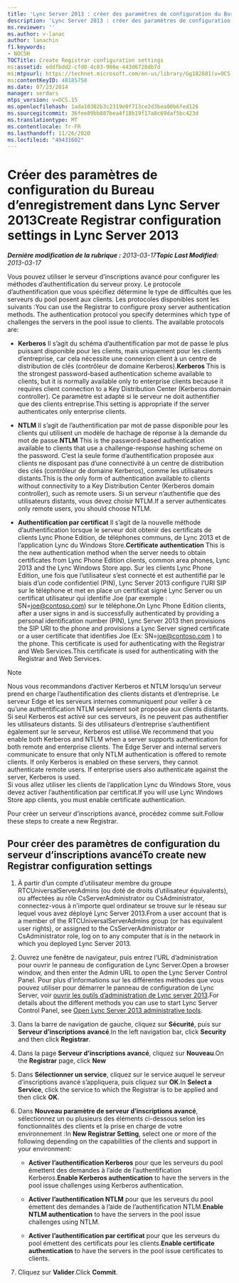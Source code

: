 ```yaml
---
title: 'Lync Server 2013 : créer des paramètres de configuration du Bureau d’enregistrement'
description: 'Lync Server 2013 : créer des paramètres de configuration du Bureau d’enregistrement.'
ms.reviewer: ''
ms.author: v-lanac
author: lanachin
f1.keywords:
- NOCSH
TOCTitle: Create Registrar configuration settings
ms:assetid: eddfbdd2-cfd0-4c03-986e-443d6728db7d
ms:mtpsurl: https://technet.microsoft.com/en-us/library/Gg182601(v=OCS.15)
ms:contentKeyID: 48185758
ms.date: 07/23/2014
manager: serdars
mtps_version: v=OCS.15
ms.openlocfilehash: 1ada10302b3c2319e0f713ce2d3bea00b6fed126
ms.sourcegitcommit: 36fee89bb887bea4f18b19f17a8c69daf5bc423d
ms.translationtype: MT
ms.contentlocale: fr-FR
ms.lasthandoff: 11/26/2020
ms.locfileid: "49431602"
---
```

# <a name="create-registrar-configuration-settings-in-lync-server-2013"></a><span data-ttu-id="2a5e8-103">Créer des paramètres de configuration du Bureau d’enregistrement dans Lync Server 2013</span><span class="sxs-lookup"><span data-stu-id="2a5e8-103">Create Registrar configuration settings in Lync Server 2013</span></span>

<div data-xmlns="http://www.w3.org/1999/xhtml">

<div class="topic" data-xmlns="http://www.w3.org/1999/xhtml" data-msxsl="urn:schemas-microsoft-com:xslt" data-cs="https://msdn.microsoft.com/">

<div data-asp="https://msdn2.microsoft.com/asp">



</div>

<div id="mainSection">

<div id="mainBody"><span data-ttu-id="2a5e8-104">

<span> </span></span><span class="sxs-lookup"><span data-stu-id="2a5e8-104">

<span> </span></span></span>

<span data-ttu-id="2a5e8-105">_**Dernière modification de la rubrique :** 2013-03-17_</span><span class="sxs-lookup"><span data-stu-id="2a5e8-105">_**Topic Last Modified:** 2013-03-17_</span></span>

<span data-ttu-id="2a5e8-p101">Vous pouvez utiliser le serveur d’inscriptions avancé pour configurer les méthodes d’authentification du serveur proxy. Le protocole d’authentification que vous spécifiez détermine le type de difficultés que les serveurs du pool posent aux clients. Les protocoles disponibles sont les suivants :</span><span class="sxs-lookup"><span data-stu-id="2a5e8-p101">You can use the Registrar to configure proxy server authentication methods. The authentication protocol you specify determines which type of challenges the servers in the pool issue to clients. The available protocols are:</span></span>

  - <span data-ttu-id="2a5e8-109">**Kerberos**   Il s’agit du schéma d’authentification par mot de passe le plus puissant disponible pour les clients, mais uniquement pour les clients d’entreprise, car cela nécessite une connexion client à un centre de distribution de clés (contrôleur de domaine Kerberos).</span><span class="sxs-lookup"><span data-stu-id="2a5e8-109">**Kerberos**   This is the strongest password-based authentication scheme available to clients, but it is normally available only to enterprise clients because it requires client connection to a Key Distribution Center (Kerberos domain controller).</span></span> <span data-ttu-id="2a5e8-110">Ce paramètre est adapté si le serveur ne doit authentifier que des clients entreprise.</span><span class="sxs-lookup"><span data-stu-id="2a5e8-110">This setting is appropriate if the server authenticates only enterprise clients.</span></span>

  - <span data-ttu-id="2a5e8-111">**NTLM**   Il s’agit de l’authentification par mot de passe disponible pour les clients qui utilisent un modèle de hachage de réponse à la demande du mot de passe.</span><span class="sxs-lookup"><span data-stu-id="2a5e8-111">**NTLM**   This is the password-based authentication available to clients that use a challenge-response hashing scheme on the password.</span></span> <span data-ttu-id="2a5e8-112">C’est la seule forme d’authentification proposée aux clients ne disposant pas d’une connectivité à un centre de distribution des clés (contrôleur de domaine Kerberos), comme les utilisateurs distants.</span><span class="sxs-lookup"><span data-stu-id="2a5e8-112">This is the only form of authentication available to clients without connectivity to a Key Distribution Center (Kerberos domain controller), such as remote users.</span></span> <span data-ttu-id="2a5e8-113">Si un serveur n’authentifie que des utilisateurs distants, vous devez choisir NTLM.</span><span class="sxs-lookup"><span data-stu-id="2a5e8-113">If a server authenticates only remote users, you should choose NTLM.</span></span>

  - <span data-ttu-id="2a5e8-114">**Authentification par certificat**   Il s’agit de la nouvelle méthode d’authentification lorsque le serveur doit obtenir des certificats de clients Lync Phone Edition, de téléphones communs, de Lync 2013 et de l’application Lync du Windows Store.</span><span class="sxs-lookup"><span data-stu-id="2a5e8-114">**Certificate authentication**   This is the new authentication method when the server needs to obtain certificates from Lync Phone Edition clients, common area phones, Lync 2013 and the Lync Windows Store app.</span></span> <span data-ttu-id="2a5e8-115">Sur les clients Lync Phone Edition, une fois que l’utilisateur s’est connecté et est authentifié par le biais d’un code confidentiel (PIN), Lync Server 2013 configure l’URI SIP sur le téléphone et met en place un certificat signé Lync Server ou un certificat utilisateur qui identifie Joe (par exemple : SN=joe@contoso.com) sur le téléphone.</span><span class="sxs-lookup"><span data-stu-id="2a5e8-115">On Lync Phone Edition clients, after a user signs in and is successfully authenticated by providing a personal identification number (PIN), Lync Server 2013 then provisions the SIP URI to the phone and provisions a Lync Server signed certificate or a user certificate that identifies Joe (Ex: SN=joe@contoso.com ) to the phone.</span></span> <span data-ttu-id="2a5e8-116">This certificate is used for authenticating with the Registrar and Web Services.</span><span class="sxs-lookup"><span data-stu-id="2a5e8-116">This certificate is used for authenticating with the Registrar and Web Services.</span></span>

<div>


> [!NOTE]  
> <span data-ttu-id="2a5e8-p105">Nous vous recommandons d’activer Kerberos et NTLM lorsqu’un serveur prend en charge l’authentification des clients distants et d’entreprise. Le serveur Edge et les serveurs internes communiquent pour veiller à ce qu’une authentification NTLM seulement soit proposée aux clients distants. Si seul Kerberos est activé sur ces serveurs, ils ne peuvent pas authentifier les utilisateurs distants. Si des utilisateurs d’entreprise s’authentifient également sur le serveur, Kerberos est utilisé.</span><span class="sxs-lookup"><span data-stu-id="2a5e8-p105">We recommend that you enable both Kerberos and NTLM when a server supports authentication for both remote and enterprise clients. The Edge Server and internal servers communicate to ensure that only NTLM authentication is offered to remote clients. If only Kerberos is enabled on these servers, they cannot authenticate remote users. If enterprise users also authenticate against the server, Kerberos is used.</span></span><BR><span data-ttu-id="2a5e8-121">Si vous allez utiliser les clients de l’application Lync du Windows Store, vous devez activer l’authentification par certificat.</span><span class="sxs-lookup"><span data-stu-id="2a5e8-121">If you will use Lync Windows Store app clients, you must enable certificate authentication.</span></span>



</div>

<span data-ttu-id="2a5e8-122">Pour créer un serveur d’inscriptions avancé, procédez comme suit.</span><span class="sxs-lookup"><span data-stu-id="2a5e8-122">Follow these steps to create a new Registrar.</span></span>

<div>

## <a name="to-create-new-registrar-configuration-settings"></a><span data-ttu-id="2a5e8-123">Pour créer des paramètres de configuration du serveur d’inscriptions avancé</span><span class="sxs-lookup"><span data-stu-id="2a5e8-123">To create new Registrar configuration settings</span></span>

1.  <span data-ttu-id="2a5e8-124">À partir d’un compte d’utilisateur membre du groupe RTCUniversalServerAdmins (ou doté de droits d’utilisateur équivalents), ou affectées au rôle CsServerAdministrator ou CsAdministrator, connectez-vous à n’importe quel ordinateur se trouve sur le réseau sur lequel vous avez déployé Lync Server 2013.</span><span class="sxs-lookup"><span data-stu-id="2a5e8-124">From a user account that is a member of the RTCUniversalServerAdmins group (or has equivalent user rights), or assigned to the CsServerAdministrator or CsAdministrator role, log on to any computer that is in the network in which you deployed Lync Server 2013.</span></span>

2.  <span data-ttu-id="2a5e8-125">Ouvrez une fenêtre de navigateur, puis entrez l’URL d’administration pour ouvrir le panneau de configuration de Lync Server.</span><span class="sxs-lookup"><span data-stu-id="2a5e8-125">Open a browser window, and then enter the Admin URL to open the Lync Server Control Panel.</span></span> <span data-ttu-id="2a5e8-126">Pour plus d’informations sur les différentes méthodes que vous pouvez utiliser pour démarrer le panneau de configuration de Lync Server, voir [ouvrir les outils d’administration de Lync server 2013](lync-server-2013-open-lync-server-administrative-tools.md).</span><span class="sxs-lookup"><span data-stu-id="2a5e8-126">For details about the different methods you can use to start Lync Server Control Panel, see [Open Lync Server 2013 administrative tools](lync-server-2013-open-lync-server-administrative-tools.md).</span></span>

3.  <span data-ttu-id="2a5e8-127">Dans la barre de navigation de gauche, cliquez sur **Sécurité**, puis sur **Serveur d’inscriptions avancé**.</span><span class="sxs-lookup"><span data-stu-id="2a5e8-127">In the left navigation bar, click **Security** and then click **Registrar**.</span></span>

4.  <span data-ttu-id="2a5e8-128">Dans la page **Serveur d’inscriptions avancé**, cliquez sur **Nouveau**.</span><span class="sxs-lookup"><span data-stu-id="2a5e8-128">On the **Registrar** page, click **New**</span></span>

5.  <span data-ttu-id="2a5e8-129">Dans **Sélectionner un service**, cliquez sur le service auquel le serveur d’inscriptions avancé s’appliquera, puis cliquez sur **OK**.</span><span class="sxs-lookup"><span data-stu-id="2a5e8-129">In **Select a Service**, click the service to which the Registrar is to be applied and then click **OK**.</span></span>

6.  <span data-ttu-id="2a5e8-130">Dans **Nouveau paramètre de serveur d’inscriptions avancé**, sélectionnez un ou plusieurs des éléments ci-dessous selon les fonctionnalités des clients et la prise en charge de votre environnement :</span><span class="sxs-lookup"><span data-stu-id="2a5e8-130">In **New Registrar Setting**, select one or more of the following depending on the capabilities of the clients and support in your environment:</span></span>
    
      - <span data-ttu-id="2a5e8-131">**Activer l’authentification Kerberos** pour que les serveurs du pool émettent des demandes à l’aide de l’authentification Kerberos.</span><span class="sxs-lookup"><span data-stu-id="2a5e8-131">**Enable Kerberos authentication** to have the servers in the pool issue challenges using Kerberos authentication.</span></span>
    
      - <span data-ttu-id="2a5e8-132">**Activer l’authentification NTLM** pour que les serveurs du pool émettent des demandes à l’aide de l’authentification NTLM.</span><span class="sxs-lookup"><span data-stu-id="2a5e8-132">**Enable NTLM authentication** to have the servers in the pool issue challenges using NTLM.</span></span>
    
      - <span data-ttu-id="2a5e8-133">**Activer l’authentification par certificat** pour que les serveurs du pool émettent des certificats pour les clients.</span><span class="sxs-lookup"><span data-stu-id="2a5e8-133">**Enable certificate authentication** to have the servers in the pool issue certificates to clients.</span></span>

7.  <span data-ttu-id="2a5e8-134">Cliquez sur **Valider**.</span><span class="sxs-lookup"><span data-stu-id="2a5e8-134">Click **Commit**.</span></span>

<span data-ttu-id="2a5e8-135"></div>

</div>

<span> </span>

</div>

</div>

</span><span class="sxs-lookup"><span data-stu-id="2a5e8-135"></div>

</div>

<span> </span>

</div>

</div>

</span></span></div>

